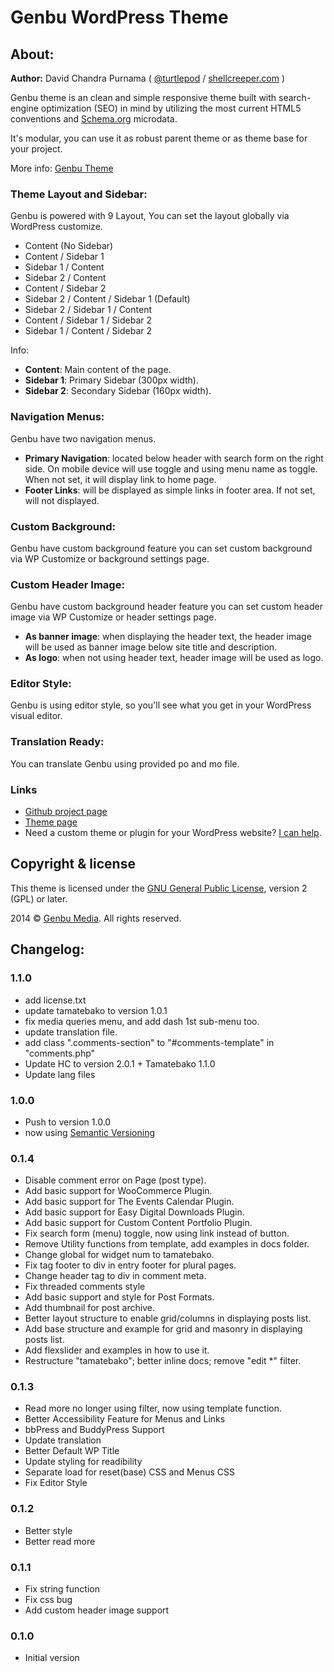 # Genbu WordPress Theme

## About:

**Author:** David Chandra Purnama ( [@turtlepod](http://twitter.com/turtlepod) / [shellcreeper.com](http://shellcreeper.com/) )

Genbu theme is an clean and simple responsive theme built with search-engine optimization (SEO) in mind by utilizing the most current HTML5 conventions and [Schema.org](http://schema.org) microdata.

It's modular, you can use it as robust parent theme or as theme base for your project.

More info: [Genbu Theme](http://genbutheme.com/)

### Theme Layout and Sidebar:

Genbu is powered with 9 Layout, You can set the layout globally via WordPress customize.
* Content (No Sidebar)
* Content / Sidebar 1
* Sidebar 1 / Content
* Sidebar 2 / Content
* Content / Sidebar 2
* Sidebar 2 / Content / Sidebar 1 (Default)
* Sidebar 2 / Sidebar 1 / Content
* Content / Sidebar 1 / Sidebar 2
* Sidebar 1 / Content / Sidebar 2

Info:
* **Content**: Main content of the page.
* **Sidebar 1**: Primary Sidebar (300px width).
* **Sidebar 2**: Secondary Sidebar (160px width).

### Navigation Menus:

Genbu have two navigation menus.
* **Primary Navigation**: located below header with search form on the right side. On mobile device will use toggle and using menu name as toggle. When not set, it will display link to home page.
* **Footer Links**: will be displayed as simple links in footer area. If not set, will not displayed.

### Custom Background:

Genbu have custom background feature you can set custom background via WP Customize or background settings page.

### Custom Header Image:

Genbu have custom background header feature you can set custom header image via WP Customize or header settings page.
* **As banner image**: when displaying the header text, the header image will be used as banner image below site title and description.
* **As logo**: when not using header text, header image will be used as logo.

### Editor Style:

Genbu is using editor style, so you'll see what you get in your WordPress visual editor.

### Translation Ready:

You can translate Genbu using provided po and mo file.


### Links

* [Github project page](https://github.com/turtlepod/genbu)
* [Theme page](http://genbutheme.com/)
* Need a custom theme or plugin for your WordPress website? [I can help](http://shellcreeper.com/services/).

## Copyright & license

This theme is licensed under the [GNU General Public License](http://www.gnu.org/licenses/old-licenses/gpl-2.0.html), version 2 (GPL) or later.

2014 © [Genbu Media](http://genbu.me/). All rights reserved.

## Changelog:

### 1.1.0
* add license.txt
* update tamatebako to version 1.0.1
* fix media queries menu, and add dash 1st sub-menu too.
* update translation file.
* add class ".comments-section" to "#comments-template" in "comments.php"
* Update HC to version 2.0.1 + Tamatebako 1.1.0
* Update lang files

### 1.0.0
* Push to version 1.0.0
* now using [Semantic Versioning](http://semver.org/)

### 0.1.4
* Disable comment error on Page (post type).
* Add basic support for WooCommerce Plugin.
* Add basic support for The Events Calendar Plugin.
* Add basic support for Easy Digital Downloads Plugin.
* Add basic support for Custom Content Portfolio Plugin.
* Fix search form (menu) toggle, now using link instead of button.
* Remove Utility functions from template, add examples in docs folder.
* Change global for widget num to tamatebako.
* Fix tag footer to div in entry footer for plural pages.
* Change header tag to div in comment meta.
* Fix threaded comments style
* Add basic support and style for Post Formats.
* Add thumbnail for post archive.
* Better layout structure to enable grid/columns in displaying posts list.
* Add base structure and example for grid and masonry in displaying posts list.
* Add flexslider and examples in how to use it.
* Restructure "tamatebako"; better inline docs; remove "edit *" filter.

### 0.1.3
* Read more no longer using filter, now using template function.
* Better Accessibility Feature for Menus and Links
* bbPress and BuddyPress Support
* Update translation
* Better Default WP Title
* Update styling for readibility
* Separate load for reset(base) CSS and Menus CSS
* Fix Editor Style

### 0.1.2
* Better style
* Better read more

### 0.1.1
* Fix string function
* Fix css bug
* Add custom header image support

### 0.1.0
* Initial version
